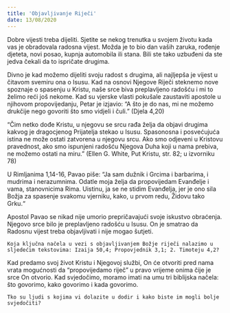 ```yaml
---
title: 'Objavljivanje Riječi'
date: 13/08/2020
---
```


Dobre vijesti treba dijeliti. Sjetite se nekog trenutka u svojem životu kada vas je obradovala radosna vijest. Možda je to bio dan vaših zaruka, rođenje djeteta, novi posao, kupnja automobila ili stana. Bili ste tako uzbuđeni da ste jedva čekali da to ispričate drugima.

Divno je kad možemo dijeliti svoju radost s drugima, ali najljepša je vijest u čitavom svemiru ona o Isusu. Kad na osnovi Njegove Riječi steknemo nove spoznaje o spasenju u Kristu, naše srce biva preplavljeno radošću i mi to želimo reći još nekome. Kad su vjerske vlasti pokušale zaustaviti apostole u njihovom propovijedanju, Petar je izjavio: “A što je do nas, mi ne možemo drukčije nego govoriti što smo vidjeli i čuli.” (Djela 4,20)

“Čim netko dođe Kristu, u njegovu se srcu rađa želja da objavi drugima kakvog je dragocjenog Prijatelja stekao u Isusu. Spasonosna i posvećujuća istina ne može ostati zatvorena u njegovu srcu. Ako smo odjeveni u Kristovu pravednost, ako smo ispunjeni radošću Njegova Duha koji u nama prebiva, ne možemo ostati na miru.” (Ellen G. White, Put Kristu, str. 82; u izvorniku 78)

U Rimljanima 1,14-16, Pavao piše: “Ja sam dužnik i Grcima i barbarima, i mudrima i nerazumnima. Odatle moja želja da propovijedam Evanđelje i vama, stanovnicima Rima. Uistinu, ja se ne stidim Evanđelja, jer je ono sila Božja za spasenje svakomu vjerniku, kako, u prvom redu, Židovu tako Grku.“

Apostol Pavao se nikad nije umorio prepričavajući svoje iskustvo obraćenja. Njegovo srce bilo je preplavljeno radošću u Isusu. On je smatrao da Radosnu vijest treba objavljivati i nije mogao šutjeti.

`Koja ključna načela u vezi s objavljivanjem Božje riječi nalazimo u sljedećim tekstovima: Izaija 50,4; Propovjednik 3,1; 2. Timoteju 4,2?`

Kad predamo svoj život Kristu i Njegovoj službi, On će otvoriti pred nama vrata mogućnosti da “propovijedamo riječ” u pravo vrijeme onima čije je srce On otvorio. Kad svjedočimo, moramo imati na umu tri biblijska načela: što govorimo, kako govorimo i kada govorimo.

`Tko su ljudi s kojima vi dolazite u dodir i kako biste im mogli bolje svjedočiti?`
